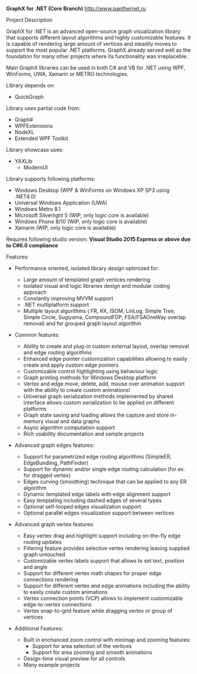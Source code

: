 **GraphX for .NET (Core Branch)**
http://www.panthernet.ru 

Project Description

GraphX for .NET is an advanced open-source graph visualization library that supports different layout algorithms and highly customizable features. It is capable of rendering large amount of vertices and steadily moves to support the most popular .NET platforms. GraphX already served well as the foundation for many other projects where its functionality was irreplaceble.

Main GraphX libraries can be used in both C# and VB for .NET using WPF, WinForms, UWA, Xamarin or METRO technologies.

Library depends on:
- QuickGraph
  
Library uses partial code from:
* Graph#
* WPFExtensions
* NodeXL
* Extended WPF Toolkit
  
Library showcase uses:
* YAXLib
  * ModernUI
	
Library supports following platforms:
* Windows Desktop (WPF & WinForms on Windows XP SP3 using .NET4.0)
* Universal Windows Application (UWA)
* Windows Metro 8.1
* Microsoft Silverlight 5 (WIP, only logic core is available)
* Windows Phone 8/10 (WIP, only logic core is available)
* Xamarin (WIP, only logic core is available)

Requires following studio version: **Visual Studio 2015 Express or above due to C#6.0 compliance**

Features:
* Performance oriented, isolated library design optimized for:
  * Large amount of templated graph vertices rendering
  * Isolated visual and logic libraries design and modular coding approach
  * Constantly improving MVVM support
  * .NET multiplatform support	
  * Multiple layout algorithms ( FR, KK, ISOM, LinLog, Simple Tree, Simple Circle, Sugiyama, CompoundFDP, FSA/FSAOneWay overlap removal) and for grouped graph layout algorithm

* Common features:
  * Ability to create and plug-in custom external layout, overlap removal and edge routing algorithms
  * Enhanced edge pointer customization capabilities allowing to easily create and apply custom edge pointers
  * Customizable control highlighting using behaviour logic
  * Graph printing methods for Windows Desktop platform
  * Vertex and edge move, delete, add, mouse over animation support with the ability to create custom animations!
  * Universal graph serialization methods implemented by shared interface allows custom serialization to be applied on different platforms
  * Graph state saving and loading allows the capture and store in-memory visual and data graphs
  * Async algorithm computation support
  * Rich usability documentation and sample projects

* Advanced graph edges features:
  * Support for parametrized edge routing algorithms (SimpleER, EdgeBundling, PathFinder)
  * Support for dynamic and/or single edge routing calculation (for ex. for dragged vertex)
  * Edges curving (smoothing) technique that can be applied to any ER algorithm
  * Dynamic templated edge labels with edge alignment support
  * Easy templating including dashed edges of several types
  * Optional self-looped edges visualization support
  * Optional parallel edges visualization support between vertices

* Advanced graph vertex features:
  * Easy vertex drag and highlight support including on-the-fly edge routing updates
  * Filtering feature provides selective vertex rendering leaving supplied graph untouched
  * Customizable vertex labels support that allows to set text, position and angle
  * Support for different vertex math shapes for proper edge connections rendering
  * Support for different vertex and edge animations including the ability to easily create custom animations
  * Vertex connection points (VCP) allows to implement customizable edge-to-vertex connections
  * Vertex snap-to-grid feature while dragging vertex or group of vertices

* Additional Features:
  * Built in enchanced zoom control with minimap and zooming features:
    * Support for area selection of the vertices
    * Support for area zooming and smooth animations
  * Design-time visual preview for all controls
  * Many example projects

